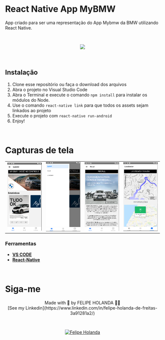 # React Native App MyBMW
App criado para ser uma representação do App Mybmw da BMW utilizando React Native.

<br>

<p align="center">
<img src="http://img.shields.io/static/v1?label=STATUS&message=EM%20DESEMVOLVIMENTO&color=yellow&style=for-the-badge"/>
</p>

<br>

## Instalação
1. Clone esse repositório ou faça o download dos arquivos
2. Abra o projeto no Visual Studio Code
3. Abra o Terminal e execute o comando `npm install` para instalar os módulos do Node.
4. Use o comando `react-native link` para que todos os assets sejam linkados ao projeto
5. Execute o projeto com `react-native run-android`
6. Enjoy!

<br>

<h1>Capturas de tela</h1>

<table>
 <tr>
    <td><img width="300" src="./Screenshots/01.png" ></td>
    <td><img width="300" src="./Screenshots/02.png" ></td>
    <td><img width="300" src="./Screenshots/03.png" ></td>
    <td><img width="300" src="./Screenshots/04.png" ></td>
  </tr>
</table>

 ### Ferramentas

  - [**VS CODE**](https://code.visualstudio.com/)
  - [**React-Native**](https://getbootstrap.com/)

<br>

<h1>Siga-me</h1>
  <p align="center">Made with 💜 by FELIPE HOLANDA 👋🏻 <br>[See my Linkedin](https://www.linkedin.com/in/felipe-holanda-de-freitas-3a91281a2/)</p>
  
<br>

<p align="center">
   <a href="https://www.linkedin.com/in/felipe-holanda-de-freitas-3a91281a2/">
      <img alt="Felipe Holanda" src="https://img.shields.io/badge/-Felipe Holanda-blue?style=flat&logo=Linkedin&logoColor=bluee" />
   </a>
</p>
